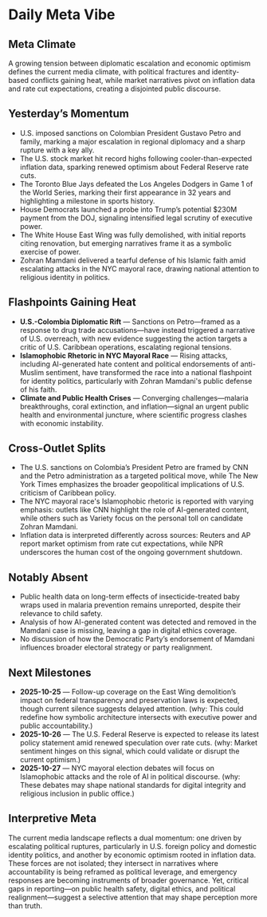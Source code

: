 # Daily Meta Vibe

## Meta Climate
A growing tension between diplomatic escalation and economic optimism defines the current media climate, with political fractures and identity-based conflicts gaining heat, while market narratives pivot on inflation data and rate cut expectations, creating a disjointed public discourse.

## Yesterday’s Momentum
- U.S. imposed sanctions on Colombian President Gustavo Petro and family, marking a major escalation in regional diplomacy and a sharp rupture with a key ally.
- The U.S. stock market hit record highs following cooler-than-expected inflation data, sparking renewed optimism about Federal Reserve rate cuts.
- The Toronto Blue Jays defeated the Los Angeles Dodgers in Game 1 of the World Series, marking their first appearance in 32 years and highlighting a milestone in sports history.
- House Democrats launched a probe into Trump’s potential $230M payment from the DOJ, signaling intensified legal scrutiny of executive power.
- The White House East Wing was fully demolished, with initial reports citing renovation, but emerging narratives frame it as a symbolic exercise of power.
- Zohran Mamdani delivered a tearful defense of his Islamic faith amid escalating attacks in the NYC mayoral race, drawing national attention to religious identity in politics.

## Flashpoints Gaining Heat
- **U.S.-Colombia Diplomatic Rift** — Sanctions on Petro—framed as a response to drug trade accusations—have instead triggered a narrative of U.S. overreach, with new evidence suggesting the action targets a critic of U.S. Caribbean operations, escalating regional tensions.
- **Islamophobic Rhetoric in NYC Mayoral Race** — Rising attacks, including AI-generated hate content and political endorsements of anti-Muslim sentiment, have transformed the race into a national flashpoint for identity politics, particularly with Zohran Mamdani's public defense of his faith.
- **Climate and Public Health Crises** — Converging challenges—malaria breakthroughs, coral extinction, and inflation—signal an urgent public health and environmental juncture, where scientific progress clashes with economic instability.

## Cross-Outlet Splits
- The U.S. sanctions on Colombia’s President Petro are framed by CNN and the Petro administration as a targeted political move, while The New York Times emphasizes the broader geopolitical implications of U.S. criticism of Caribbean policy.
- The NYC mayoral race's Islamophobic rhetoric is reported with varying emphasis: outlets like CNN highlight the role of AI-generated content, while others such as Variety focus on the personal toll on candidate Zohran Mamdani.
- Inflation data is interpreted differently across sources: Reuters and AP report market optimism from rate cut expectations, while NPR underscores the human cost of the ongoing government shutdown.

## Notably Absent
- Public health data on long-term effects of insecticide-treated baby wraps used in malaria prevention remains unreported, despite their relevance to child safety.
- Analysis of how AI-generated content was detected and removed in the Mamdani case is missing, leaving a gap in digital ethics coverage.
- No discussion of how the Democratic Party’s endorsement of Mamdani influences broader electoral strategy or party realignment.

## Next Milestones
- **2025-10-25** — Follow-up coverage on the East Wing demolition’s impact on federal transparency and preservation laws is expected, though current silence suggests delayed attention. (why: This could redefine how symbolic architecture intersects with executive power and public accountability.)
- **2025-10-26** — The U.S. Federal Reserve is expected to release its latest policy statement amid renewed speculation over rate cuts. (why: Market sentiment hinges on this signal, which could validate or disrupt the current optimism.)
- **2025-10-27** — NYC mayoral election debates will focus on Islamophobic attacks and the role of AI in political discourse. (why: These debates may shape national standards for digital integrity and religious inclusion in public office.)

## Interpretive Meta
The current media landscape reflects a dual momentum: one driven by escalating political ruptures, particularly in U.S. foreign policy and domestic identity politics, and another by economic optimism rooted in inflation data. These forces are not isolated; they intersect in narratives where accountability is being reframed as political leverage, and emergency responses are becoming instruments of broader governance. Yet, critical gaps in reporting—on public health safety, digital ethics, and political realignment—suggest a selective attention that may shape perception more than truth.

